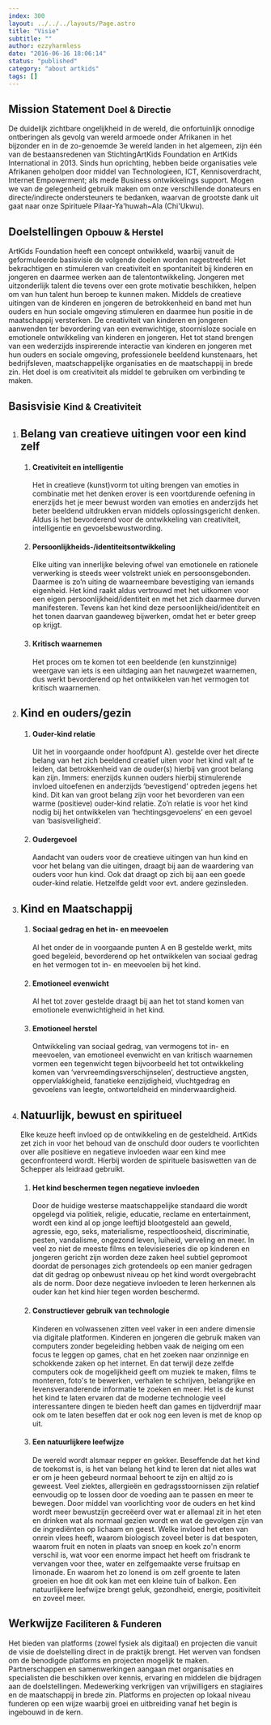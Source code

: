 ```yaml
---
index: 300
layout: ../../../layouts/Page.astro
title: "Visie"
subtitle: ""
author: ezzyharmless
date: "2016-06-16 18:06:14"
status: "published"
category: "about artkids"
tags: []
---
```


## Mission Statement <small class="has-text-calm is-size-4">Doel & Directie</small>

De duidelijk zichtbare ongelijkheid in de wereld, die onfortuinlijk onnodige ontberingen als gevolg van wereld armoede onder Afrikanen in het bijzonder en in de zo-genoemde 3e wereld landen in het algemeen, zijn één van de bestaansredenen van StichtingArtKids Foundation en ArtKids International in 2013\. Sinds hun oprichting, hebben beide organisaties vele Afrikanen geholpen door middel van Technologieen, ICT, Kennisoverdracht, Internet Empowerment; als mede Business ontwikkelings support. Mogen we van de gelegenheid gebruik maken om onze verschillende donateurs en directe/indirecte ondersteuners te bedanken, waarvan de grootste dank uit gaat naar onze Spirituele Pilaar-Ya'huwah~Ala (Chi'Ukwu).

## Doelstellingen <small class="has-text-calm is-size-4">Opbouw & Herstel</small>

ArtKids Foundation heeft een concept ontwikkeld, waarbij vanuit de geformuleerde basisvisie de volgende doelen worden nagestreefd: Het bekrachtigen en stimuleren van creativiteit en spontaniteit bij kinderen en jongeren en daarmee werken aan de talentontwikkeling. Jongeren met uitzonderlijk talent die tevens over een grote motivatie beschikken, helpen om van hun talent hun beroep te kunnen maken. Middels de creatieve uitingen van de kinderen en jongeren de betrokkenheid en band met hun ouders en hun sociale omgeving stimuleren en daarmee hun positie in de maatschappij versterken. De creativiteit van kinderen en jongeren aanwenden ter bevordering van een evenwichtige, stoornisloze sociale en emotionele ontwikkeling van kinderen en jongeren. Het tot stand brengen van een wederzijds inspirerende interactie van kinderen en jongeren met hun ouders en sociale omgeving, professionele beeldend kunstenaars, het bedrijfsleven, maatschappelijke organisaties en de maatschappij in brede zin. Het doel is om creativiteit als middel te gebruiken om verbinding te maken.

## Basisvisie <small class="has-text-calm is-size-4">Kind & Creativiteit</small>

1.  ## Belang van creatieve uitingen voor een kind zelf

    1.  #### Creativiteit en intelligentie

        Het in creatieve (kunst)vorm tot uiting brengen van emoties in combinatie met het denken erover is een voortdurende oefening in enerzijds het je meer bewust worden van emoties en anderzijds het beter beeldend uitdrukken ervan middels oplossingsgericht denken. Aldus is het bevorderend voor de ontwikkeling van creativiteit, intelligentie en gevoelsbewustwording.

    2.  #### Persoonlijkheids-/identiteitsontwikkeling

        Elke uiting van innerlijke beleving ofwel van emotionele en rationele verwerking is steeds weer volstrekt uniek en persoonsgebonden. Daarmee is zo’n uiting de waarneembare bevestiging van iemands eigenheid. Het kind raakt aldus vertrouwd met het uitkomen voor een eigen persoonlijkheid/identiteit en met het zich daarmee durven manifesteren. Tevens kan het kind deze persoonlijkheid/identiteit en het tonen daarvan gaandeweg bijwerken, omdat het er beter greep op krijgt.

    3.  #### Kritisch waarnemen

        Het proces om te komen tot een beeldende (en kunstzinnige) weergave van iets is een uitdaging aan het nauwgezet waarnemen, dus werkt bevorderend op het ontwikkelen van het vermogen tot kritisch waarnemen.

2.  ## Kind en ouders/gezin

    1.  #### Ouder-kind relatie

        Uit het in voorgaande onder hoofdpunt A). gestelde over het directe belang van het zich beeldend creatief uiten voor het kind valt af te leiden, dat betrokkenheid van de ouder(s) hierbij van groot belang kan zijn. Immers: enerzijds kunnen ouders hierbij stimulerende invloed uitoefenen en anderzijds ‘bevestigend’ optreden jegens het kind. Dit kan van groot belang zijn voor het bevorderen van een warme (positieve) ouder-kind relatie. Zo’n relatie is voor het kind nodig bij het ontwikkelen van ’hechtingsgevoelens’ en een gevoel van ‘basisveiligheid’.

    2.  #### Oudergevoel

        Aandacht van ouders voor de creatieve uitingen van hun kind en voor het belang van die uitingen, draagt bij aan de waardering van ouders voor hun kind. Ook dat draagt op zich bij aan een goede ouder-kind relatie. Hetzelfde geldt voor evt. andere gezinsleden.

3.  ## Kind en Maatschappij

    1.  #### Sociaal gedrag en het in- en meevoelen

        Al het onder de in voorgaande punten A en B gestelde werkt, mits goed begeleid, bevorderend op het ontwikkelen van sociaal gedrag en het vermogen tot in- en meevoelen bij het kind.

    2.  #### Emotioneel evenwicht

        Al het tot zover gestelde draagt bij aan het tot stand komen van emotionele evenwichtigheid in het kind.

    3.  #### Emotioneel herstel

        Ontwikkeling van sociaal gedrag, van vermogens tot in- en meevoelen, van emotioneel evenwicht en van kritisch waarnemen vormen een tegenwicht tegen bijvoorbeeld het tot ontwikkeling komen van ‘vervreemdingsverschijnselen’, destructieve angsten, oppervlakkigheid, fanatieke eenzijdigheid, vluchtgedrag en gevoelens van leegte, ontworteldheid en minderwaardigheid.

4.  ## Natuurlijk, bewust en spiritueel

    Elke keuze heeft invloed op de ontwikkeling en de gesteldheid. ArtKids zet zich in voor het behoud van de onschuld door ouders te voorlichten over alle positieve en negatieve invloeden waar een kind mee geconfronteerd wordt. Hierbij worden de spirituele basiswetten van de Schepper als leidraad gebruikt.

    1.  #### Het kind beschermen tegen negatieve invloeden

        Door de huidige westerse maatschappelijke standaard die wordt opgelegd via politiek, religie, educatie, reclame en entertainment, wordt een kind al op jonge leeftijd blootgesteld aan geweld, agressie, ego, seks, materialisme, respectloosheid, discriminatie, pesten, vandalisme, ongezond leven, luiheid, verveling en meer. In veel zo niet de meeste films en televisieseries die op kinderen en jongeren gericht zijn worden deze zaken heel subtiel gepromoot doordat de personages zich grotendeels op een manier gedragen dat dit gedrag op onbewust niveau op het kind wordt overgebracht als de norm. Door deze negatieve invloeden te leren herkennen als ouder kan het kind hier tegen worden beschermd.

    2.  #### Constructiever gebruik van technologie

        Kinderen en volwassenen zitten veel vaker in een andere dimensie via digitale platformen. Kinderen en jongeren die gebruik maken van computers zonder begeleiding hebben vaak de neiging om een focus te leggen op games, chat en het zoeken naar onzinnige en schokkende zaken op het internet. En dat terwijl deze zelfde computers ook de mogelijkheid geeft om muziek te maken, films te monteren, foto's te bewerken, verhalen te schrijven, belangrijke en levensveranderende informatie te zoeken en meer. Het is de kunst het kind te laten ervaren dat de moderne technologie veel interessantere dingen te bieden heeft dan games en tijdverdrijf maar ook om te laten beseffen dat er ook nog een leven is met de knop op uit.

    3.  #### Een natuurlijkere leefwijze

        De wereld wordt alsmaar nepper en gekker. Beseffende dat het kind de toekomst is, is het van belang het kind te leren dat niet alles wat er om je heen gebeurd normaal behoort te zijn en altijd zo is geweest. Veel ziektes, allergieën en gedragsstoornissen zijn relatief eenvoudig op te lossen door de voeding aan te passen en meer te bewegen. Door middel van voorlichting voor de ouders en het kind wordt meer bewustzijn gecreëerd over wat er allemaal zit in het eten en drinken wat als normaal gezien wordt en wat de gevolgen zijn van de ingrediënten op lichaam en geest. Welke invloed het eten van onrein vlees heeft, waarom biologisch zoveel beter is dat bespoten, waarom fruit en noten in plaats van snoep en koek zo'n enorm verschil is, wat voor een enorme impact het heeft om frisdrank te vervangen voor thee, water en zelfgemaakte verse fruitsap en limonade. En waarom het zo lonend is om zelf groente te laten groeien en hoe dit ook kan met een kleine tuin of balkon. Een natuurlijkere leefwijze brengt geluk, gezondheid, energie, positiviteit en zoveel meer.

## Werkwijze <small class="has-text-calm is-size-4">Faciliteren & Funderen</small>

Het bieden van platforms (zowel fysiek als digitaal) en projecten die vanuit de visie de doelstelling direct in de praktijk brengt. Het werven van fondsen om de benodigde platforms en projecten mogelijk te maken. Partnerschappen en samenwerkingen aangaan met organisaties en specialisten die beschikken over kennis, ervaring en middelen die bijdragen aan de doelstellingen. Medewerking verkrijgen van vrijwilligers en stagiaires en de maatschappij in brede zin. Platforms en projecten op lokaal niveau funderen op een wijze waarbij groei en uitbreiding vanaf het begin is ingebouwd in de kern.